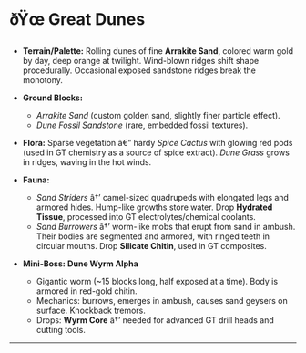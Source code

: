 ﻿# ðŸœ Great Dunes

- **Terrain/Palette:**
  Rolling dunes of fine **Arrakite Sand**, colored warm gold by day, deep orange at twilight. Wind-blown ridges shift shape procedurally. Occasional exposed sandstone ridges break the monotony.

- **Ground Blocks:**

  - _Arrakite Sand_ (custom golden sand, slightly finer particle effect).
  - _Dune Fossil Sandstone_ (rare, embedded fossil textures).

- **Flora:**
  Sparse vegetation â€” hardy _Spice Cactus_ with glowing red pods (used in GT chemistry as a source of spice extract). _Dune Grass_ grows in ridges, waving in the hot winds.

- **Fauna:**

  - _Sand Striders_ â†’ camel-sized quadrupeds with elongated legs and armored hides. Hump-like growths store water. Drop **Hydrated Tissue**, processed into GT electrolytes/chemical coolants.
  - _Sand Burrowers_ â†’ worm-like mobs that erupt from sand in ambush. Their bodies are segmented and armored, with ringed teeth in circular mouths. Drop **Silicate Chitin**, used in GT composites.

- **Mini-Boss:** **Dune Wyrm Alpha**

  - Gigantic worm (\~15 blocks long, half exposed at a time). Body is armored in red-gold chitin.
  - Mechanics: burrows, emerges in ambush, causes sand geysers on surface. Knockback tremors.
  - Drops: **Wyrm Core** â†’ needed for advanced GT drill heads and cutting tools.

---

##

